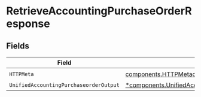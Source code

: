 # RetrieveAccountingPurchaseOrderResponse


## Fields

| Field                                                                                                               | Type                                                                                                                | Required                                                                                                            | Description                                                                                                         |
| ------------------------------------------------------------------------------------------------------------------- | ------------------------------------------------------------------------------------------------------------------- | ------------------------------------------------------------------------------------------------------------------- | ------------------------------------------------------------------------------------------------------------------- |
| `HTTPMeta`                                                                                                          | [components.HTTPMetadata](../../models/components/httpmetadata.md)                                                  | :heavy_check_mark:                                                                                                  | N/A                                                                                                                 |
| `UnifiedAccountingPurchaseorderOutput`                                                                              | [*components.UnifiedAccountingPurchaseorderOutput](../../models/components/unifiedaccountingpurchaseorderoutput.md) | :heavy_minus_sign:                                                                                                  | N/A                                                                                                                 |